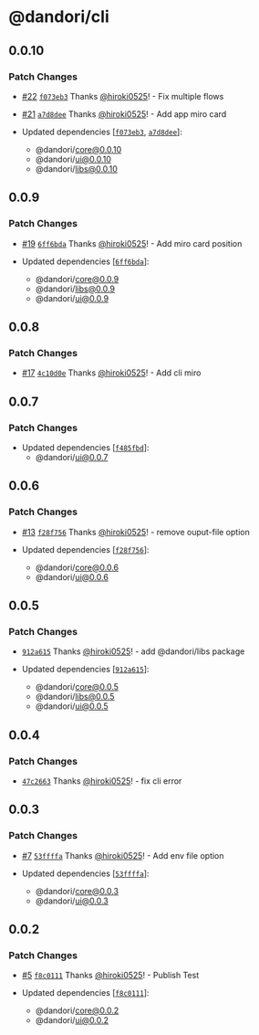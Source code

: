 # @dandori/cli

## 0.0.10

### Patch Changes

- [#22](https://github.com/hiroki0525/dandori/pull/22) [`f073eb3`](https://github.com/hiroki0525/dandori/commit/f073eb398c70bb2790b7ae566a383816b299ff69) Thanks [@hiroki0525](https://github.com/hiroki0525)! - Fix multiple flows

- [#21](https://github.com/hiroki0525/dandori/pull/21) [`a7d8dee`](https://github.com/hiroki0525/dandori/commit/a7d8dee4fa72a79a6fe18c11d5d4503b7bddd911) Thanks [@hiroki0525](https://github.com/hiroki0525)! - Add app miro card

- Updated dependencies [[`f073eb3`](https://github.com/hiroki0525/dandori/commit/f073eb398c70bb2790b7ae566a383816b299ff69), [`a7d8dee`](https://github.com/hiroki0525/dandori/commit/a7d8dee4fa72a79a6fe18c11d5d4503b7bddd911)]:
  - @dandori/core@0.0.10
  - @dandori/ui@0.0.10
  - @dandori/libs@0.0.10

## 0.0.9

### Patch Changes

- [#19](https://github.com/hiroki0525/dandori/pull/19) [`6ff6bda`](https://github.com/hiroki0525/dandori/commit/6ff6bdac60de580243cf9b19007ce656d3711ed2) Thanks [@hiroki0525](https://github.com/hiroki0525)! - Add miro card position

- Updated dependencies [[`6ff6bda`](https://github.com/hiroki0525/dandori/commit/6ff6bdac60de580243cf9b19007ce656d3711ed2)]:
  - @dandori/core@0.0.9
  - @dandori/libs@0.0.9
  - @dandori/ui@0.0.9

## 0.0.8

### Patch Changes

- [#17](https://github.com/hiroki0525/dandori/pull/17) [`4c10d0e`](https://github.com/hiroki0525/dandori/commit/4c10d0ebd48207bd00cad1d5ffc9ac7ded0b72ef) Thanks [@hiroki0525](https://github.com/hiroki0525)! - Add cli miro

## 0.0.7

### Patch Changes

- Updated dependencies [[`f485fbd`](https://github.com/hiroki0525/dandori/commit/f485fbd6a91591e1d5c1d2e7bcd7173bc6c9bd57)]:
  - @dandori/ui@0.0.7

## 0.0.6

### Patch Changes

- [#13](https://github.com/hiroki0525/dandori/pull/13) [`f28f756`](https://github.com/hiroki0525/dandori/commit/f28f7563654e3aa31a03504390e0e1463d2aeaa8) Thanks [@hiroki0525](https://github.com/hiroki0525)! - remove ouput-file option

- Updated dependencies [[`f28f756`](https://github.com/hiroki0525/dandori/commit/f28f7563654e3aa31a03504390e0e1463d2aeaa8)]:
  - @dandori/core@0.0.6
  - @dandori/ui@0.0.6

## 0.0.5

### Patch Changes

- [`912a615`](https://github.com/hiroki0525/dandori/commit/912a615fa726620de73c3909d64b0c9aecca2049) Thanks [@hiroki0525](https://github.com/hiroki0525)! - add @dandori/libs package

- Updated dependencies [[`912a615`](https://github.com/hiroki0525/dandori/commit/912a615fa726620de73c3909d64b0c9aecca2049)]:
  - @dandori/core@0.0.5
  - @dandori/libs@0.0.5
  - @dandori/ui@0.0.5

## 0.0.4

### Patch Changes

- [`47c2663`](https://github.com/hiroki0525/dandori/commit/47c26631d0fe17fdeff9498c6c9a8d050432377c) Thanks [@hiroki0525](https://github.com/hiroki0525)! - fix cli error

## 0.0.3

### Patch Changes

- [#7](https://github.com/hiroki0525/dandori/pull/7) [`53ffffa`](https://github.com/hiroki0525/dandori/commit/53ffffa03fdbc88cba25f5dbaf357d0c59487612) Thanks [@hiroki0525](https://github.com/hiroki0525)! - Add env file option

- Updated dependencies [[`53ffffa`](https://github.com/hiroki0525/dandori/commit/53ffffa03fdbc88cba25f5dbaf357d0c59487612)]:
  - @dandori/core@0.0.3
  - @dandori/ui@0.0.3

## 0.0.2

### Patch Changes

- [#5](https://github.com/hiroki0525/dandori/pull/5) [`f8c0111`](https://github.com/hiroki0525/dandori/commit/f8c01110db1fd95d3bfcc9f4c17c52d27a588c52) Thanks [@hiroki0525](https://github.com/hiroki0525)! - Publish Test

- Updated dependencies [[`f8c0111`](https://github.com/hiroki0525/dandori/commit/f8c01110db1fd95d3bfcc9f4c17c52d27a588c52)]:
  - @dandori/core@0.0.2
  - @dandori/ui@0.0.2

